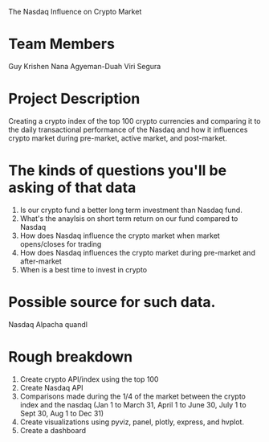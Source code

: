 
The Nasdaq Influence on Crypto Market

# Team Members
Guy Krishen
Nana Agyeman-Duah
Viri Segura

# Project Description 
Creating a crypto index of the top 100 crypto currencies and comparing it to the daily transactional performance of the Nasdaq and how it influences crypto market during pre-market, active market, and post-market. 
 
# The kinds of questions you'll be asking of that data
1. Is our crypto fund a better long term investment than Nasdaq fund.
2. What's the anaylsis on short term return on our fund compared to Nasdaq
3. How does Nasdaq influence the crypto market when market opens/closes for trading
4. How does Nasdaq influences the crypto market during pre-market and after-market
5. When is a best time to invest in crypto 

# Possible source for such data.
Nasdaq
Alpacha
quandl

# Rough breakdown
1. Create crypto API/index using the top 100 
2. Create Nasdaq API 
3. Comparisons made during the 1/4 of the market between the crypto index and the nasdaq (Jan 1 to March 31, April 1 to June 30, July 1 to Sept 30, Aug 1 to Dec 31)
4. Create visualizations using pyviz, panel, plotly, express, and hvplot.
5. Create a dashboard
 
